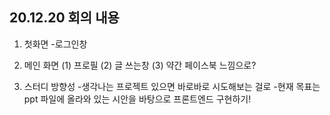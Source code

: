 ## 20.12.20 회의 내용

1. 첫화면
-로그인창

2. 메인 화면
(1) 프로필
(2) 글 쓰는창
(3) 약간 페이스북 느낌으로?

3. 스터디 방향성
-생각나는 프로젝트 있으면 바로바로 시도해보는 걸로
-현재 목표는 ppt 파일에 올라와 있는 시안을 바탕으로 프론트엔드 구현하기!


